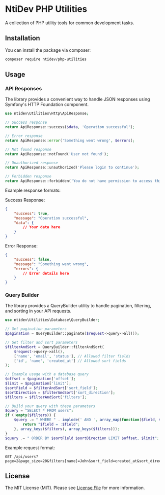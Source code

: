 # NtiDev PHP Utilities

A collection of PHP utility tools for common development tasks.

## Installation

You can install the package via composer:

```bash
composer require ntidev/php-utilities
```

## Usage

### API Responses

The library provides a convenient way to handle JSON responses using Symfony's HTTP Foundation component.

```php
use ntidev\Utilities\Http\ApiResponse;

// Success response
return ApiResponse::success($data, 'Operation successful');

// Error response
return ApiResponse::error('Something went wrong', $errors);

// Not found response
return ApiResponse::notFound('User not found');

// Unauthorized response
return ApiResponse::unauthorized('Please login to continue');

// Forbidden response
return ApiResponse::forbidden('You do not have permission to access this resource');
```

Example response formats:

Success Response:
```json
{
    "success": true,
    "message": "Operation successful",
    "data": {
        // Your data here
    }
}
```

Error Response:
```json
{
    "success": false,
    "message": "Something went wrong",
    "errors": {
        // Error details here
    }
}
```

### Query Builder

The library provides a QueryBuilder utility to handle pagination, filtering, and sorting in your API requests.

```php
use ntidev\Utilities\Database\QueryBuilder;

// Get pagination parameters
$pagination = QueryBuilder::paginate($request->query->all());

// Get filter and sort parameters
$filterAndSort = QueryBuilder::filterAndSort(
    $request->query->all(),
    ['name', 'email', 'status'], // Allowed filter fields
    ['id', 'name', 'created_at'] // Allowed sort fields
);

// Example usage with a database query
$offset = $pagination['offset'];
$limit = $pagination['limit'];
$sortField = $filterAndSort['sort_field'];
$sortDirection = $filterAndSort['sort_direction'];
$filters = $filterAndSort['filters'];

// Build your query with these parameters
$query = "SELECT * FROM users";
if (!empty($filters)) {
    $query .= " WHERE " . implode(' AND ', array_map(function($field, $value) {
        return "$field = :$field";
    }, array_keys($filters), array_keys($filters)));
}
$query .= " ORDER BY $sortField $sortDirection LIMIT $offset, $limit";
```

Example request format:
```
GET /api/users?page=2&page_size=20&filters[name]=John&sort_field=created_at&sort_direction=desc
```

## License

The MIT License (MIT). Please see [License File](LICENSE.md) for more information. 